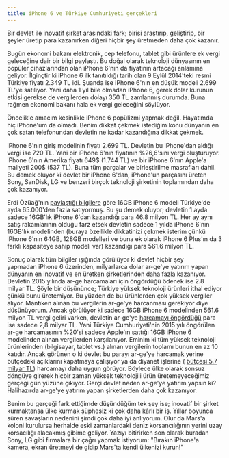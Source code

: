 ```yaml
---
title: iPhone 6 ve Türkiye Cumhuriyeti gerçekleri
---
```


Bir devlet ile inovatif şirket arasındaki fark; birisi araştırıp, geliştirip, bir şeyler üretip para kazanırken diğeri hiçbir şey üretmeden daha çok kazanır.

Bugün ekonomi bakanı elektronik, cep telefonu, tablet gibi ürünlere ek vergi geleceğine dair bir bilgi paylaştı. Bu doğal olarak teknoloji dünyasının en popüler cihazlarından olan iPhone 6'nın da fiyatının artacağı anlamına geliyor. İlginçtir ki iPhone 6 ilk tanıtıldığı tarih olan 9 Eylül 2014'teki resmi Türkiye fiyatı 2.349 TL idi. Şuanda ise iPhone 6'nın en düşük modeli 2.699 TL'ye satılıyor. Yani daha 1 yıl bile olmadan iPhone 6, gerek dolar kurunun etkisi gerekse de vergilerden dolayı 350 TL zamlanmış durumda. Buna rağmen ekonomi bakanı hala ek vergi geleceğini söylüyor.

Öncelikle amacım kesinlikle iPhone 6 popülizmi yapmak değil. Hayatımda hiç iPhone'um da olmadı. Benim dikkat çekmek istediğim konu dünyanın en çok satan telefonundan devletin ne kadar kazandığına dikkat çekmek.

iPhone 6'nın giriş modelinin fiyatı 2.699 TL. Devletin bu iPhone'dan aldığı vergi ise 720 TL. Yani bir iPhone 6'nın fiyatının %26,6'sını vergi oluşturuyor. iPhone 6'nın Amerika fiyatı 649$ (1.744 TL) ve bir iPhone 6'nın Apple'a maliyeti 200$ (537 TL). Buna tüm parçalar ve birleştirilme masrafları dahil. Bu demek oluyor ki devlet bir iPhone 6'dan, iPhone'un parçasını üreten Sony, SanDisk, LG ve benzeri birçok teknoloji şirketinin toplamından daha çok kazanıyor.

Erdi Özüağ'nın 
[paylaştığı bilgilere](https://twitter.com/fx57/status/616519466906726400) göre 16GB iPhone 6 modeli Türkiye'de ayda 65.000'den fazla satıyormuş. Bu şu demek oluyor; devletin 1 ayda sadece 16GB'lık iPhone 6'dan kazandığı para 46.8 milyon TL. Her ay aynı satış rakamlarının olduğu farz etsek devletin sadece 1 yılda iPhone 6'nın 16GB'lık modelinden (buraya özellikle dikkatinizi çekmek isterim çünkü iPhone 6'nın 64GB, 128GB modelleri ve buna ek olarak iPhone 6 Plus'ın da 3 farklı kapasiteye sahip modeli var) kazandığı para 561.6 milyon TL.

Sonuç olarak tüm bilgiler ışığında görülüyor ki devlet hiçbir şey yapmadan iPhone 6 üzerinden, milyarlarca dolar ar-ge'ye yatırım yapan dünyanın en inovatif ve en üretken şirketlerinden daha fazla kazanıyor. Devletin 2015 yılında ar-ge harcamaları için öngördüğü ödenek ise 2.8 milyar TL. Şöyle bir düşününce; Türkiye yüksek teknoloji ürünleri ithal ediyor çünkü bunu üretemiyor. Bu yüzden de bu ürünlerden çok yüksek vergiler alıyor. Mantıken alınan bu vergilerin ar-ge'ye harcanması gerekiyor diye düşünüyorum. Ancak görülüyor ki sadece 16GB iPhone 6 modelinden 561.6 milyon TL vergi geliri varken, devletin ar-ge'ye 
[harcamayı öngördüğü](http://www.aa.com.tr/tr/ekonomi/409177--mali-dengelerimiz-bircok-ulkeden-daha-iyi-durumda) para ise sadece 2,8 milyar TL. Yani Türkiye Cumhuriyeti'nin 2015 yılı öngörülen ar-ge harcamasının %20'si sadece Apple'ın sattığı 16GB iPhone 6 modelinden alınan vergilerden karşılanıyor. Eminim ki tüm yüksek teknoloji ürünlerinden (bilgisayar, tablet vs.) alınan vergilerin toplamı bunun en az 10 katıdır. Ancak görünen o ki devlet bu parayı ar-ge'ye harcamak yerine bütçedeki açıklarını kapatmaya çalışıyor ya da diyanet işlerine (
[bütçesi 5.7 milyar TL](http://www.aa.com.tr/tr/haberler/403047--odenekte-aslan-payi-maliye-hazine-ve-milli-egitimin)) harcamayı daha uygun görüyor. Böylece ülke olarak sonsuz döngüye girerek hiçbir zaman yüksek teknolojili ürün üretemeyeceğimiz gerçeği gün yüzüne çıkıyor. Gerçi devlet neden ar-ge'ye yatırım yapsın ki? Halihazırda ar-ge'ye yatırım yapan şirketlerden daha çok kazanıyor.

Benim bu gerçeği fark ettiğimde düşündüğüm tek şey ise; inovatif bir şirket kurmaktansa ülke kurmak şüphesiz ki çok daha kârlı bir iş. Yıllar boyunca süren savaşların nedenini şimdi çok daha iyi anlıyorum. Olur da Mars'a koloni kurulursa herhalde eski zamanlardaki deniz korsancılığının yerini uzay korsacılığı alacakmış gibime geliyor. Yazıyı bitirirken son olarak buradan Sony, LG gibi firmalara bir çağrı yapmak istiyorum: "Bırakın iPhone'a kamera, ekran üretmeyi de gidip Mars'ta kendi ülkenizi kurun!"
